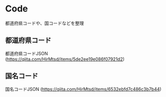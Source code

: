 # Code
都道府県コードや、国コードなどを整理

## 都道府県コード
都道府県コードJSON (https://qiita.com/HirMtsd/items/5de2ee19e086f07921d2)

## 国名コード
国名コードJSON (https://qiita.com/HirMtsd/items/6532ebfd7c486c3b7b44)
